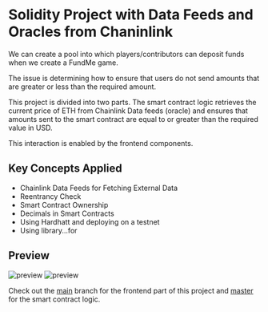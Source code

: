 # Solidity Project with Data Feeds and Oracles from Chaninlink


We can create a pool into which players/contributors can deposit funds when we create a FundMe game.

The issue is determining how to ensure that users do not send amounts that are greater or less than the required amount.

This project is divided into two parts. The smart contract logic retrieves the current price of ETH from Chainlink Data feeds (oracle) and ensures that amounts sent to the smart contract are equal to or greater than the required value in USD.

This interaction is enabled by the frontend components.

## Key Concepts Applied

- Chainlink Data Feeds for Fetching External Data
- Reentrancy Check
- Smart Contract Ownership
- Decimals in Smart Contracts
- Using Hardhatt and deploying on a testnet
- Using library...for


## Preview

![preview](https://elmerlar.sirv.com/Screenshot%20(122).png)
![preview](https://elmerlar.sirv.com/Screenshot%20(123).png)

Check out the [main](https://github.com/masiedu4/full-stack-React-Solidity-Oracles-project/tree/main) branch for the frontend part of this project and [master](https://github.com/masiedu4/full-stack-React-Solidity-Oracles-project/tree/master) for the smart contract logic.
